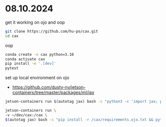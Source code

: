 # 08.10.2024

get it working on ojo and oop

```bash
git clone https://github.com/hu-po/cax.git
cd cax
```

oop

```bash
conda create -n cax python=3.10
conda activate cax
pip install -e '.[dev]'
pytest
```

set up local environment on ojo
- https://github.com/dusty-nv/jetson-containers/tree/master/packages/ml/jax

```bash
jetson-containers run $(autotag jax) bash -c "python3 -c 'import jax; print(jax.devices())'"
```

```bash
jetson-containers run \
-v ~/dev/cax:/cax \
$(autotag jax) bash -c "pip install -r /cax/requirements.ojo.txt && pytest /cax"
```